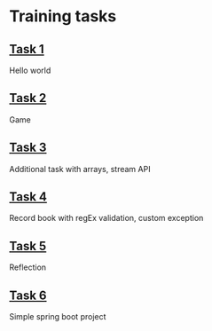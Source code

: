 # Training tasks  
## [Task 1](https://github.com/evgenijaZ/Training-labs/tree/master/src/main/java/edu/training/task01)  
Hello world  
## [Task 2](https://github.com/evgenijaZ/Training-labs/tree/master/src/main/java/edu/training/task02)  
Game  
## [Task 3](https://github.com/evgenijaZ/Training-labs/tree/master/src/main/java/edu/training/task03)  
Additional task with arrays, stream API  
## [Task 4](https://github.com/evgenijaZ/Training-labs/tree/master/src/main/java/edu/training/task04)
Record book with regEx validation, custom exception  
## [Task 5](https://github.com/evgenijaZ/Training-labs/tree/master/src/main/java/edu/training/task05)  
Reflection  
## [Task 6](https://github.com/evgenijaZ/Training-labs/tree/master/src/main/java/edu/training/task06)  
Simple spring boot project  